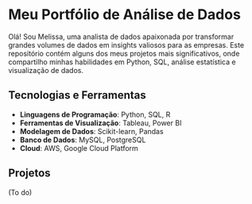 # Meu Portfólio de Análise de Dados

Olá! Sou Melissa, uma analista de dados apaixonada por transformar grandes volumes de dados em insights valiosos para as empresas. Este repositório contém alguns dos meus projetos mais significativos, onde compartilho minhas habilidades em Python, SQL, análise estatística e visualização de dados.

## Tecnologias e Ferramentas

- **Linguagens de Programação**: Python, SQL, R
- **Ferramentas de Visualização**: Tableau, Power BI
- **Modelagem de Dados**: Scikit-learn, Pandas
- **Banco de Dados**: MySQL, PostgreSQL
- **Cloud**: AWS, Google Cloud Platform

## Projetos

(To do)

